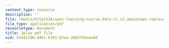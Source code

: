 ```yaml
---
content_type: resource
description: ''
file: /media/https%3A/open-learning-course-data-rc.s3.amazonaws.com/esd-290-special-topics-in-supply-chain-management-spring-2005/91b421804961836507ea3883756aae8d_KIkTU03nGxc.pdf
file_type: application/pdf
resourcetype: Document
title: 3play pdf file
uid: 91b42180-4961-8365-07ea-3883756aae8d
---
```

